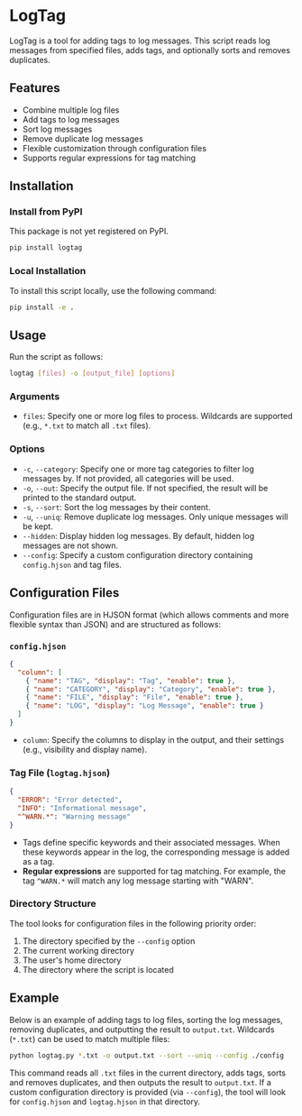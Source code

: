 # LogTag

LogTag is a tool for adding tags to log messages. This script reads log messages from specified files, adds tags, and optionally sorts and removes duplicates.

## Features

- Combine multiple log files
- Add tags to log messages
- Sort log messages
- Remove duplicate log messages
- Flexible customization through configuration files
- Supports regular expressions for tag matching

## Installation

### Install from PyPI

This package is not yet registered on PyPI.

```sh
pip install logtag
```

### Local Installation

To install this script locally, use the following command:

```sh
pip install -e .
```

## Usage

Run the script as follows:

```sh
logtag [files] -o [output_file] [options]
```

### Arguments

- `files`: Specify one or more log files to process. Wildcards are supported (e.g., `*.txt` to match all `.txt` files).

### Options

- `-c`, `--category`: Specify one or more tag categories to filter log messages by. If not provided, all categories will be used.
- `-o`, `--out`: Specify the output file. If not specified, the result will be printed to the standard output.
- `-s`, `--sort`: Sort the log messages by their content.
- `-u`, `--uniq`: Remove duplicate log messages. Only unique messages will be kept.
- `--hidden`: Display hidden log messages. By default, hidden log messages are not shown.
- `--config`: Specify a custom configuration directory containing `config.hjson` and tag files.

## Configuration Files

Configuration files are in HJSON format (which allows comments and more flexible syntax than JSON) and are structured as follows:

### `config.hjson`

```json
{
  "column": [
    { "name": "TAG", "display": "Tag", "enable": true },
    { "name": "CATEGORY", "display": "Category", "enable": true },
    { "name": "FILE", "display": "File", "enable": true },
    { "name": "LOG", "display": "Log Message", "enable": true }
  ]
}
```

- `column`: Specify the columns to display in the output, and their settings (e.g., visibility and display name).

### Tag File (`logtag.hjson`)

```json
{
  "ERROR": "Error detected",
  "INFO": "Informational message",
  "^WARN.*": "Warning message"
}
```

- Tags define specific keywords and their associated messages. When these keywords appear in the log, the corresponding message is added as a tag.
- **Regular expressions** are supported for tag matching. For example, the tag `^WARN.*` will match any log message starting with "WARN".

### Directory Structure

The tool looks for configuration files in the following priority order:

1. The directory specified by the `--config` option
2. The current working directory
3. The user's home directory
4. The directory where the script is located

## Example

Below is an example of adding tags to log files, sorting the log messages, removing duplicates, and outputting the result to `output.txt`. Wildcards (`*.txt`) can be used to match multiple files:

```sh
python logtag.py *.txt -o output.txt --sort --uniq --config ./config
```

This command reads all `.txt` files in the current directory, adds tags, sorts and removes duplicates, and then outputs the result to `output.txt`. If a custom configuration directory is provided (via `--config`), the tool will look for `config.hjson` and `logtag.hjson` in that directory.
